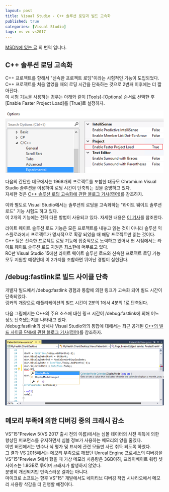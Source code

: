 ```yaml
---
layout: post
title: Visual Studio - C++ 솔루션 로딩과 빌드 고속화
published: true
categories: [Visual Studio]
tags: vs vc vs2017
---
```

[MSDN에 있는 글](https://blogs.msdn.microsoft.com/visualstudio/2016/10/13/faster-c-solution-load-and-build-performance-with-visual-studio-15/) 의 번역 입니다.  
  
## C++ 솔루션 로딩 고속화
C++ 프로젝트를 향해서 "신속한 프로젝트 로딩"이라는 시험적인 기능이 도입되었다.  
C++ 프로젝트를 처음 열었을 때의 로딩 시간을 단축하는 것으로 2번째 이후에는 더 짧아진다.  
이 시험 기능을 사용하는 경우는 아래와 같이 [Tools]-[Options] 순서로 선택한 후 [Enable Faster Project Load]를 [True]로 설정하자.  
  
![](/images/vs/vs_2017_0715_03.PNG)  
    

다음의 간단한 데모에서는 1968개의 프로젝트를 포함한 대규모 Chromium Visual Studio 솔루션을 이용하여 로딩 시간이 단축되는 것을 증명하고 있다.  
자세한 것은 [C++ 솔루션 로딩 고속화에 관한 블로그 기사(영어)](https://blogs.msdn.microsoft.com/vcblog/2016/10/05/faster-c-solution-load-with-vs-15/)를 참조하자.  
  
이와 별도로 Visual Studio에서는 솔루션의 로딩을 고속화하는 "라이트 웨이트 솔루션 로드" 기능 시험도 하고 있다.  
이 2개의 기능에는 전혀 다른 방법이 사용되고 있다. 자세한 내용은 [이 기사](https://aka.ms/vs/15/preview/vs_enterprise)를 참조한다.  
  
라이트 웨이트 솔루션 로드 기능은 모든 프로젝트를 내놓고 읽는 것이 아니라 솔루션 익스플로러에서 프로젝트가 명시적으로 확장 되었을 때 해당 프로젝트만 읽는 것이다.   C++ 팀은 신속한 프로젝트 로딩 기능에 집중적으로 노력하고 있어서 현 시점에서는 라이트 웨이트 솔루션 로드 지원은 최소한에 머무르고 있다.  
RC판 Visual Studio 15에선 라이트 웨이트 솔루션 로드와 신속한 프로젝트 로딩 기능 모두 지원할 예정인데 이 2가지를 조합하면 뛰어난 경험이 실현된다.  
  
  
## /debug:fastlink로 빌드 사이클 단축
개발자 빌드에서 /debug:fastlink 경험과 통합에 의한 링크가 고속화 되어 빌드 시간이 단축되었다.  
링커의 개량으로 애플리케이션의 빌드 시간이 2분의 1에서 4분의 1로 단축된다.  
  
다음 그림에서는 C++의 주요 소스에 대한 링크 시간이 /debug:fastlink에 의해 어느 정도 단축됐는지를 나타내고 있다.  
/debug:fastlink의 상세나 Visual Studio와의 통합에 대해서는 최근 공개된 [C++의 빌드 사이클 단축에 관한 블로그 기사(영어)](https://blogs.msdn.microsoft.com/vcblog/2016/10/05/faster-c-build-cycle-in-vs-15-with-debugfastlink/)를 참조하자.  
  
![](/images/vs/vs_2017_0715_02.PNG)  
    
	
## 메모리 부족에 의한 디버깅 중의 크래시 감소
VS"15"Preview 5(VS 2017 출시 전의 이름)에서는 심볼 데이터의 사전 취득에 의한 향상된 퍼포먼스를 유지하면서 심볼 정보가 사용하는 메모리의 양을 줄였다.  
이번 버전에서는 변수나 식 평가 및 표시에 관련 모듈만 사전 취득 되도록 하였다.  
그 결과 VS 2015에서는 메모리 부족으로 깨졌던 Unreal Engine 프로세스의 디버깅을 VS"15"Preview 5에서 했을 때 가상 메모리 사용량은 3GB이하, 프라이베이트 워킹 셋 사이즈는 1.8GB로 묶이며 크래시가 발생하지 않았다.  
분명히 개선되지만 만족스러운 결과는 아니다.  
마이크로 소프트는 향후 VS"15" 개발에서도 네이티브 디버깅 작업 시나리오에서 메모리 사용량 삭감을 더 진행할 예정이다.  
  